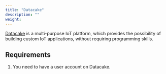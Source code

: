 ```yaml
---
title: "Datacake"
description: ""
weight: 
---
```


[Datacake](https://datacake.co/) is a multi-purpose IoT platform, which provides the possibility of building custom IoT applications, without requiring programming skills. 

<!--more-->

## Requirements

1. You need to have a user account on Datacake.
